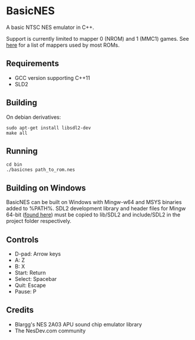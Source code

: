 # BasicNES
A basic NTSC NES emulator in C++.

Support is currently limited to mapper 0 (NROM) and 1 (MMC1) games. See [here](http://tuxnes.sourceforge.net/nesmapper.txt) for a list of mappers used by most ROMs.

## Requirements
* GCC version supporting C++11
* SLD2

## Building
On debian derivatives:

    sudo apt-get install libsdl2-dev
    make all

## Running
    cd bin
    ./basicnes path_to_rom.nes

## Building on Windows
BasicNES can be built on Windows with Mingw-w64 and MSYS binaries added to %PATH%. SDL2 development library and header files for Mingw 64-bit ([found here](https://www.libsdl.org/download-2.0.php)) must be copied to lib/SDL2 and include/SDL2 in the project folder respectively.

## Controls
* D-pad: Arrow keys
* A: Z
* B: X
* Start: Return
* Select: Spacebar
* Quit: Escape
* Pause: P

## Credits

* Blargg's NES 2A03 APU sound chip emulator library
* The NesDev.com community

